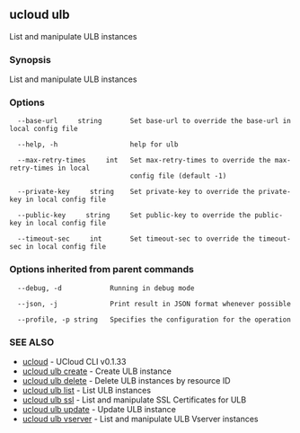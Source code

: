 ## ucloud ulb

List and manipulate ULB instances

### Synopsis

List and manipulate ULB instances

### Options

```
  --base-url     string       Set base-url to override the base-url in local config file 

  --help, -h                  help for ulb 

  --max-retry-times     int   Set max-retry-times to override the max-retry-times in local
                              config file (default -1) 

  --private-key     string    Set private-key to override the private-key in local config file 

  --public-key     string     Set public-key to override the public-key in local config file 

  --timeout-sec     int       Set timeout-sec to override the timeout-sec in local config file 

```

### Options inherited from parent commands

```
  --debug, -d            Running in debug mode 

  --json, -j             Print result in JSON format whenever possible 

  --profile, -p string   Specifies the configuration for the operation 

```

### SEE ALSO

* [ucloud](cli/cmd/ucloud)	 - UCloud CLI v0.1.33
* [ucloud ulb create](cli/cmd/ucloud/ulb/create)	 - Create ULB instance
* [ucloud ulb delete](cli/cmd/ucloud/ulb/delete)	 - Delete ULB instances by resource ID
* [ucloud ulb list](cli/cmd/ucloud/ulb/list)	 - List ULB instances
* [ucloud ulb ssl](cli/cmd/ucloud/ulb/ssl)	 - List and manipulate SSL Certificates for ULB
* [ucloud ulb update](cli/cmd/ucloud/ulb/update)	 - Update ULB instance
* [ucloud ulb vserver](cli/cmd/ucloud/ulb/vserver)	 - List and manipulate ULB Vserver instances

